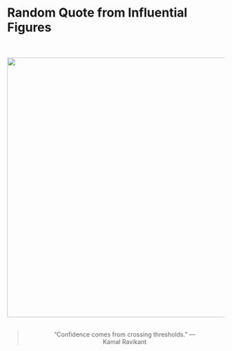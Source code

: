 # Random Quote from Influential Figures

<div align="center">
  <br>
  <br>
  <a href="undefined" title="undefined"><img src="undefined" width="600px"></a>
  <br>
  <br>
  <blockquote>&ldquo;Confidence comes from crossing thresholds.&rdquo; &mdash; <footer>Kamal Ravikant</footer></blockquote>
</div>
  